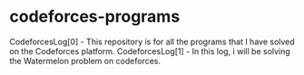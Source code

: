 # codeforces-programs
CodeforcesLog[0] - This repository is for all the programs that I have solved on the Codeforces platform.
CodeforcesLog[1] - In this log, i will be solving the Watermelon problem on codeforces.